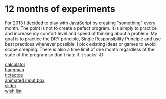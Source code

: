 12 months of experiments
========================

For 2013 I decided to play with JavaScript by creating "something" every month.
The point is not to create a pefect program. It is simply to practice and increase my comfort level and speed of thinking about a problem.
My goal is to practice the DRY principle, Single Responsibility Principle and use best practices whenever possible.
I pick existing ideas or games to avoid scope creeping.
There is also a time limit of one month regardless of the state of the program so don't hate if it sucks! :D

<a href="http://malena.github.com/javascript-experiments/calculator/" target="_blank">calculator</a><br/>
<a href="http://malena.github.com/javascript-experiments/hangman/" target="_blank">hangman</a><br/>
<a href="http://malena.github.com/javascript-experiments/tictactoe/" target="_blank">tictactoe</a><br/>
<a href="http://malena.github.com/javascript-experiments/animated-input-box/" target="_blank">animated input box</a><br/>
<a href="http://malena.github.com/javascript-experiments/slider/" target="_blank">slider</a><br/>
<a href="http://malena.github.com/javascript-experiments/cookies/" target="_blank">wish list</a><br/>

